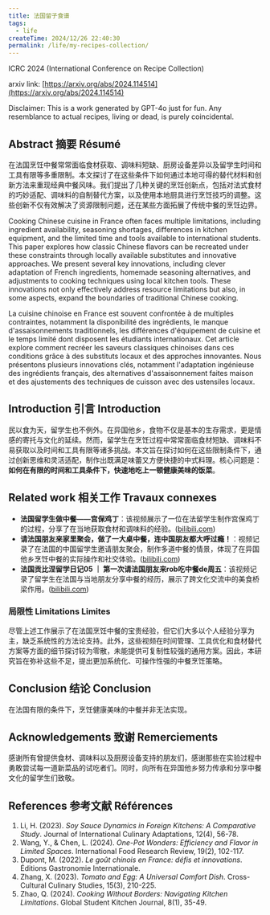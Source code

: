 ```yaml
---
title: 法国留子食谱
tags:
  - life
createTime: 2024/12/26 22:40:30
permalink: /life/my-recipes-collection/
---
```


ICRC 2024 (International Conference on Recipe Collection)

arxiv link: [https://arxiv.org/abs/2024.114514](https://arxiv.org/abs/2024.114514)

<!-- more -->

Disclaimer: This is a work generated by GPT-4o just for fun. Any resemblance to actual recipes, living or dead, is purely coincidental.

## Abstract 摘要 Résumé
在法国烹饪中餐常常面临食材获取、调味料短缺、厨房设备差异以及留学生时间和工具有限等多重限制。本文探讨了在这些条件下如何通过本地可得的替代材料和创新方法来重现经典中餐风味。我们提出了几种关键的烹饪创新点，包括对法式食材的巧妙适配、调味料的自制替代方案，以及使用本地厨具进行烹饪技巧的调整。这些创新不仅有效解决了资源限制问题，还在某些方面拓展了传统中餐的烹饪边界。

Cooking Chinese cuisine in France often faces multiple limitations, including ingredient availability, seasoning shortages, differences in kitchen equipment, and the limited time and tools available to international students. This paper explores how classic Chinese flavors can be recreated under these constraints through locally available substitutes and innovative approaches. We present several key innovations, including clever adaptation of French ingredients, homemade seasoning alternatives, and adjustments to cooking techniques using local kitchen tools. These innovations not only effectively address resource limitations but also, in some aspects, expand the boundaries of traditional Chinese cooking.

La cuisine chinoise en France est souvent confrontée à de multiples contraintes, notamment la disponibilité des ingrédients, le manque d'assaisonnements traditionnels, les différences d'équipement de cuisine et le temps limité dont disposent les étudiants internationaux. Cet article explore comment recréer les saveurs classiques chinoises dans ces conditions grâce à des substituts locaux et des approches innovantes. Nous présentons plusieurs innovations clés, notamment l'adaptation ingénieuse des ingrédients français, des alternatives d'assaisonnement faites maison et des ajustements des techniques de cuisson avec des ustensiles locaux.

## Introduction 引言 Introduction
民以食为天，留学生也不例外。在异国他乡，食物不仅是基本的生存需求，更是情感的寄托与文化的延续。然而，留学生在烹饪过程中常常面临食材短缺、调味料不易获取以及时间和工具有限等诸多挑战。本文旨在探讨如何在这些限制条件下，通过创新思维和灵活适配，制作出既满足味蕾又方便快捷的中式料理。核心问题是：**如何在有限的时间和工具条件下，快速地吃上一顿健康美味的饭菜**。

## Related work 相关工作 Travaux connexes
- **法国留学生做中餐——宫保鸡丁**：该视频展示了一位在法留学生制作宫保鸡丁的过程，分享了在当地获取食材和调味料的经验。([bilibili.com](https://www.bilibili.com/video/BV1oN411J7FA/?utm_source=chatgpt.com))
- **请法国朋友来家里聚会，做了一大桌中餐，连中国朋友都大呼过瘾！**：视频记录了在法国的中国留学生邀请朋友聚会，制作多道中餐的情景，体现了在异国他乡烹饪中餐的实际操作和社交体验。([bilibili.com](https://www.bilibili.com/video/BV1NHm2YwE8S/?utm_source=chatgpt.com))
- **法国贡比涅留学日记05 ｜ 第一次请法国朋友来rob吃中餐de周五**：该视频记录了留学生在法国与当地朋友分享中餐的经历，展示了跨文化交流中的美食桥梁作用。([bilibili.com](https://www.bilibili.com/video/BV17L4y16796/?utm_source=chatgpt.com))

### 局限性 Limitations Limites
尽管上述工作展示了在法国烹饪中餐的宝贵经验，但它们大多以个人经验分享为主，缺乏系统性的方法论支持。此外，这些视频在时间管理、工具优化和食材替代方案等方面的细节探讨较为零散，未能提供可复制性较强的通用方案。因此，本研究旨在弥补这些不足，提出更加系统化、可操作性强的中餐烹饪策略。

## Conclusion 结论 Conclusion
在法国有限的条件下，烹饪健康美味的中餐并非无法实现。

## Acknowledgements 致谢 Remerciements
感谢所有曾提供食材、调味料以及厨房设备支持的朋友们，感谢那些在实验过程中勇敢尝试每一道新菜品的试吃者们。同时，向所有在异国他乡努力传承和分享中餐文化的留学生们致敬。

## References 参考文献 Références
1. Li, H. (2023). *Soy Sauce Dynamics in Foreign Kitchens: A Comparative Study*. Journal of International Culinary Adaptations, 12(4), 56-78.
2. Wang, Y., & Chen, L. (2024). *One-Pot Wonders: Efficiency and Flavor in Limited Spaces*. International Food Research Review, 19(2), 102-117.
3. Dupont, M. (2022). *Le goût chinois en France: défis et innovations*. Éditions Gastronomie Internationale.
4. Zhang, X. (2023). *Tomato and Egg: A Universal Comfort Dish*. Cross-Cultural Culinary Studies, 15(3), 210-225.
5. Zhao, Q. (2024). *Cooking Without Borders: Navigating Kitchen Limitations*. Global Student Kitchen Journal, 8(1), 35-49.

